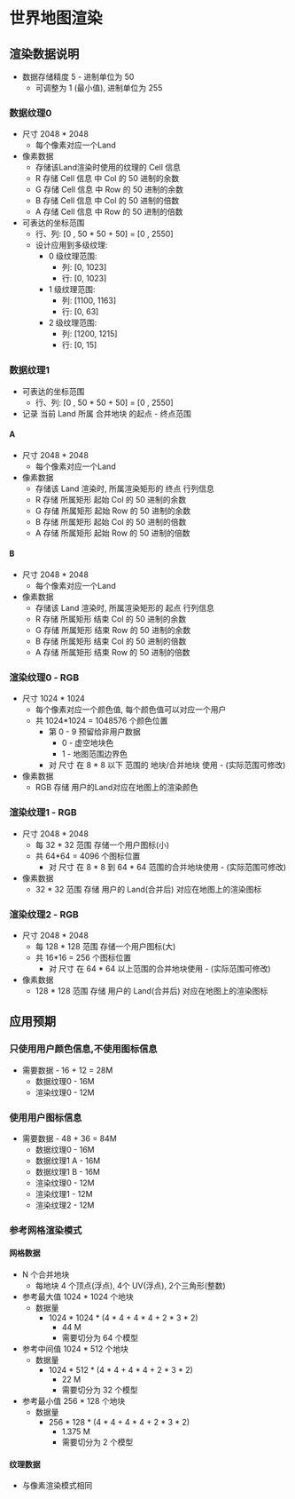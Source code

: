 # 世界地图渲染

## 渲染数据说明

* 数据存储精度 5 - 进制单位为 50
  * 可调整为 1 (最小值), 进制单位为 255

### 数据纹理0

* 尺寸 2048 * 2048
  * 每个像素对应一个Land
* 像素数据
  * 存储该Land渲染时使用的纹理的 Cell 信息
  * R 存储 Cell 信息 中 Col 的 50 进制的余数
  * G 存储 Cell 信息 中 Row 的 50 进制的余数
  * B 存储 Cell 信息 中 Col 的 50 进制的倍数
  * A 存储 Cell 信息 中 Row 的 50 进制的倍数
* 可表达的坐标范围
  * 行、列: [0 , 50 * 50 + 50] = [0 , 2550]
  * 设计应用到多级纹理:
    * 0 级纹理范围:
      * 列: [0, 1023]
      * 行: [0, 1023]
    * 1 级纹理范围:
      * 列: [1100, 1163]
      * 行: [0, 63]
    * 2 级纹理范围:
      * 列: [1200, 1215]
      * 行: [0, 15]

### 数据纹理1

* 可表达的坐标范围
  * 行、列: [0 , 50 * 50 + 50] = [0 , 2550]
* 记录 当前 Land 所属 合并地块 的起点 - 终点范围

#### A

* 尺寸 2048 * 2048
  * 每个像素对应一个Land
* 像素数据
  * 存储该 Land 渲染时, 所属渲染矩形的 终点 行列信息
  * R 存储 所属矩形 起始 Col 的 50 进制的余数
  * G 存储 所属矩形 起始 Row 的 50 进制的余数
  * B 存储 所属矩形 起始 Col 的 50 进制的倍数
  * A 存储 所属矩形 起始 Row 的 50 进制的倍数

#### B

* 尺寸 2048 * 2048
  * 每个像素对应一个Land
* 像素数据
  * 存储该 Land 渲染时, 所属渲染矩形的 起点 行列信息
  * R 存储 所属矩形 结束 Col 的 50 进制的余数
  * G 存储 所属矩形 结束 Row 的 50 进制的余数
  * B 存储 所属矩形 结束 Col 的 50 进制的倍数
  * A 存储 所属矩形 结束 Row 的 50 进制的倍数


### 渲染纹理0 - RGB

* 尺寸 1024 * 1024
  * 每个像素对应一个颜色值, 每个颜色值可以对应一个用户
  * 共 1024*1024 = 1048576 个颜色位置
    * 第 0 - 9 预留给非用户数据
      * 0 - 虚空地块色
      * 1 - 地图范围边界色
    * 对 尺寸 在 8 * 8 以下 范围的 地块/合并地块 使用 - (实际范围可修改)
* 像素数据
  * RGB 存储 用户的Land对应在地图上的渲染颜色

### 渲染纹理1 - RGB

* 尺寸 2048 * 2048
  * 每 32 * 32 范围 存储一个用户图标(小)
  * 共 64*64 = 4096 个图标位置
    * 对 尺寸 在 8 * 8 到 64 * 64 范围的合并地块使用 - (实际范围可修改)
* 像素数据
  * 32 * 32 范围 存储 用户的 Land(合并后) 对应在地图上的渲染图标

### 渲染纹理2 - RGB

* 尺寸 2048 * 2048
  * 每 128 * 128 范围 存储一个用户图标(大)
  * 共 16*16 = 256 个图标位置
    * 对 尺寸 在 64 * 64 以上范围的合并地块使用 - (实际范围可修改)
* 像素数据
  * 128 * 128 范围 存储 用户的 Land(合并后) 对应在地图上的渲染图标

## 应用预期

### 只使用用户颜色信息,不使用图标信息

* 需要数据 - 16 + 12 = 28M
  * 数据纹理0 - 16M
  * 渲染纹理0 - 12M

### 使用用户图标信息

* 需要数据 - 48 + 36 = 84M
  * 数据纹理0 - 16M
  * 数据纹理1 A - 16M
  * 数据纹理1 B - 16M
  * 渲染纹理0 - 12M
  * 渲染纹理1 - 12M
  * 渲染纹理2 - 12M

### 参考网格渲染模式

#### 网格数据

* N 个合并地块
  * 每地块 4 个顶点(浮点), 4个 UV(浮点), 2个三角形(整数)
* 参考最大值 1024 * 1024 个地块
  * 数据量
    * 1024 * 1024 * (4 * 4 + 4 * 4 + 2 * 3 * 2)
      * 44 M
      * 需要切分为 64 个模型
* 参考中间值 1024 * 512 个地块
  * 数据量
    * 1024 * 512 * (4 * 4 + 4 * 4 + 2 * 3 * 2)
      * 22 M
      * 需要切分为 32 个模型
* 参考最小值 256 * 128 个地块
  * 数据量
    * 256 * 128 * (4 * 4 + 4 * 4 + 2 * 3 * 2)
      * 1.375 M
      * 需要切分为 2 个模型

#### 纹理数据

* 与像素渲染模式相同
